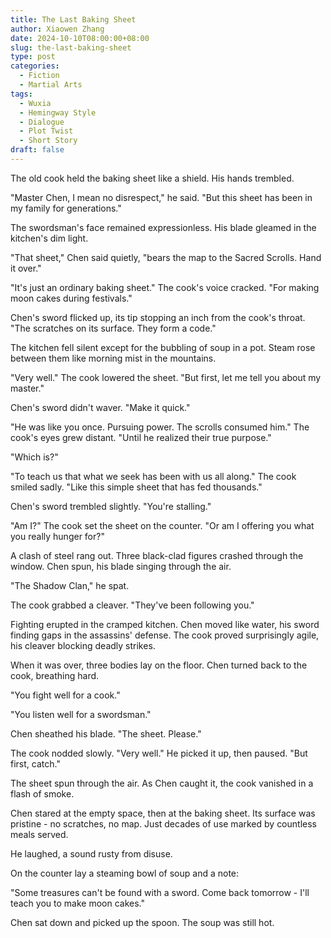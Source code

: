```yaml
---
title: The Last Baking Sheet
author: Xiaowen Zhang
date: 2024-10-10T08:00:00+08:00
slug: the-last-baking-sheet
type: post
categories:
  - Fiction
  - Martial Arts
tags:
  - Wuxia
  - Hemingway Style
  - Dialogue
  - Plot Twist
  - Short Story
draft: false
---
```


The old cook held the baking sheet like a shield. His hands trembled.

"Master Chen, I mean no disrespect," he said. "But this sheet has been in my family for generations."

The swordsman's face remained expressionless. His blade gleamed in the kitchen's dim light.

"That sheet," Chen said quietly, "bears the map to the Sacred Scrolls. Hand it over."

"It's just an ordinary baking sheet." The cook's voice cracked. "For making moon cakes during festivals."

Chen's sword flicked up, its tip stopping an inch from the cook's throat. "The scratches on its surface. They form a code."

The kitchen fell silent except for the bubbling of soup in a pot. Steam rose between them like morning mist in the mountains.

"Very well." The cook lowered the sheet. "But first, let me tell you about my master."

Chen's sword didn't waver. "Make it quick."

"He was like you once. Pursuing power. The scrolls consumed him." The cook's eyes grew distant. "Until he realized their true purpose."

"Which is?"

"To teach us that what we seek has been with us all along." The cook smiled sadly. "Like this simple sheet that has fed thousands."

Chen's sword trembled slightly. "You're stalling."

"Am I?" The cook set the sheet on the counter. "Or am I offering you what you really hunger for?"

A clash of steel rang out. Three black-clad figures crashed through the window. Chen spun, his blade singing through the air.

"The Shadow Clan," he spat.

The cook grabbed a cleaver. "They've been following you."

Fighting erupted in the cramped kitchen. Chen moved like water, his sword finding gaps in the assassins' defense. The cook proved surprisingly agile, his cleaver blocking deadly strikes.

When it was over, three bodies lay on the floor. Chen turned back to the cook, breathing hard.

"You fight well for a cook."

"You listen well for a swordsman."

Chen sheathed his blade. "The sheet. Please."

The cook nodded slowly. "Very well." He picked it up, then paused. "But first, catch."

The sheet spun through the air. As Chen caught it, the cook vanished in a flash of smoke.

Chen stared at the empty space, then at the baking sheet. Its surface was pristine - no scratches, no map. Just decades of use marked by countless meals served.

He laughed, a sound rusty from disuse.

On the counter lay a steaming bowl of soup and a note:

"Some treasures can't be found with a sword. Come back tomorrow - I'll teach you to make moon cakes."

Chen sat down and picked up the spoon. The soup was still hot.